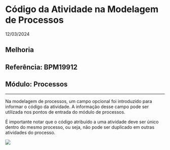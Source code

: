 # Código da Atividade na Modelagem de Processos
12/03/2024
## Melhoria
## Referência: BPM19912
## Módulo: Processos
***

Na modelagem de processos, um campo opcional foi introduzido para informar o código da atividade. A informação desse campo pode ser utilizada nos pontos de entrada do módulo de processos.

É importante notar que o código atribuído a uma atividade deve ser único dentro do mesmo processo, ou seja, não pode ser duplicado em outras atividades do processo.

![]([PATH_IMG]/BPM19912_campo_codigo_atividade.png)